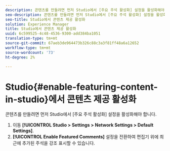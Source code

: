 ```yaml
---
description: 콘텐츠를 만들려면 먼저 Studio에서 [주요 주석 활성화] 설정을 활성화해야 합니다.
seo-description: 콘텐츠를 만들려면 먼저 Studio에서 [주요 주석 활성화] 설정을 활성화해야 합니다.
seo-title: Studio에서 콘텐츠 제공 활성화
solution: Experience Manager
title: Studio에서 콘텐츠 제공 활성화
uuid: 6c599525-4c48-4536-9300-add384ba1051
translation-type: tm+mt
source-git-commit: 67aeb3de964473b326c88c3a3f81ff48a6a12652
workflow-type: tm+mt
source-wordcount: '73'
ht-degree: 2%

---
```



# Studio{#enable-featuring-content-in-studio}에서 콘텐츠 제공 활성화

콘텐츠를 만들려면 먼저 Studio에서 [주요 주석 활성화] 설정을 활성화해야 합니다.

1. 이동 **[!UICONTROL Studio > Settings > Network Settings > Default Settings]**.
1. **[!UICONTROL Enable Featured Comments]** 설정을 전환하여 편집기 위에 최근에 추가된 주석을 강조 표시할 수 있습니다.
